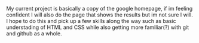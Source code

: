 My current project is basically a copy of the google homepage, if im feeling confident I will also do the page that shows the results but im not sure I will. I hope to do this and pick up a few skills along the way such as basic understading of HTML and CSS while also getting more familiar(?) with git and github as a whole.